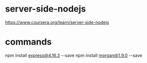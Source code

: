 # server-side-nodejs

https://www.coursera.org/learn/server-side-nodejs

# commands

npm install express@4.16.3 --save
npm install morgan@1.9.0 --save

